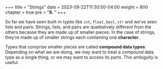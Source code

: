 +++
title = "Strings"
date = 2023-09-22T11:30:50-04:00
weight = 800
chapter = true
pre = "<b>8. </b>"
+++

So far we have seen built-in types like ``int``, ``float``, 
``bool``, ``str`` and we've seen lists and pairs. 
Strings, lists, and pairs are qualitatively different from the others because they
are made up of smaller pieces.  In the case of strings, they're made up of smaller
strings each containing one **character**.  

Types that comprise smaller pieces are called **compound data types**.
Depending on what we are doing, we may want to treat a compound data type as a
single thing, or we may want to access its parts. This ambiguity is useful.
